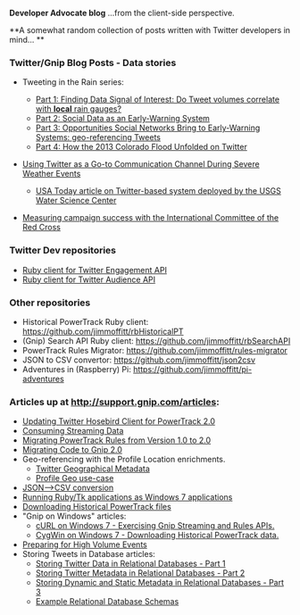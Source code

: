 __Developer Advocate blog__ ...from the client-side perspective.

**A somewhat random collection of posts written with Twitter developers in mind... ** 

### Twitter/Gnip Blog Posts - Data stories 
+ Tweeting in the Rain series:
    + [Part 1: Finding Data Signal of Interest: Do Tweet volumes correlate with **local** rain gauges?](http://blog.gnip.com/tweeting-in-the-rain/)
    + [Part 2: Social Data as an Early-Warning System](http://blog.gnip.com/tweeting-in-the-rain-part-2/)
    + [Part 3: Opportunities Social Networks Bring to Early-Warning Systems: geo-referencing Tweets](http://blog.gnip.com/tweeting-in-the-rain-part-3/)
    + [Part 4: How the 2013 Colorado Flood Unfolded on Twitter](https://blog.gnip.com/tweeting-rain-part-4-tweets-2013-colorado-flood/)
     
+ [Using Twitter as a Go-to Communication Channel During Severe Weather Events](https://blog.twitter.com/2016/using-twitter-as-a-go-to-communication-channel-during-severe-weather-events)
    + [USA Today article on Twitter-based system deployed by the USGS Water Science Center](http://www.usatoday.com/story/tech/2016/06/01/federal-flood-officials-texas-use-twitter-alert/85265520/)
          
+ [Measuring campaign success with the International Committee of the Red Cross](https://blog.twitter.com/2016/measuring-campaign-success-with-the-international-committee-of-the-red-cross)
     
### Twitter Dev repositories
+ [Ruby client for Twitter Engagement API](https://github.com/twitterdev/engagement-api-client-ruby)
+ [Ruby client for Twitter Audience API](https://github.com/twitterdev/audience-api-client-ruby)
          
### Other repositories
*  Historical PowerTrack Ruby client: https://github.com/jimmoffitt/rbHistoricalPT
*  (Gnip) Search API Ruby client: https://github.com/jimmoffitt/rbSearchAPI
*  PowerTrack Rules Migrator: https://github.com/jimmoffitt/rules-migrator
*  JSON to CSV convertor: https://github.com/jimmoffitt/json2csv
*  Adventures in (Raspberry) Pi: https://github.com/jimmoffitt/pi-adventures 
     
### Articles up at http://support.gnip.com/articles:

- [Updating Twitter Hosebird Client for PowerTrack 2.0](http://support.gnip.com/articles/updating-hbc-for-ptv2.html)
- [Consuming Streaming Data](http://support.gnip.com/articles/consuming-streaming-data.html)
- [Migrating PowerTrack Rules from Version 1.0 to 2.0](http://support.gnip.com/articles/migrating-powertrack-rules.html)
- [Migrating Code to Gnip 2.0](http://support.gnip.com/articles/migrating-gnip-code.html)
- Geo-referencing with the Profile Location enrichments. 
     - [Twitter Geographical Metadata](http://support.gnip.com/articles/geo-intro.html)
     - [Profile Geo use-case](http://support.gnip.com/articles/twitter-geo-referencing.html)
- [JSON-->CSV conversion](http://support.gnip.com/articles/json-to-csv-conversion-overview.html)
- [Running Ruby/Tk applications as Windows 7 applications](http://support.gnip.com/articles/rubytk-to-win7exe.html)
- [Downloading Historical PowerTrack files](http://support.gnip.com/articles/downloading-hpt-files.html)
- "Gnip on Windows" articles:
     - [cURL on Windows 7 - Exercising Gnip Streaming and Rules APIs.](http://support.gnip.com/articles/curl-on-win7.html)
     - [CygWin on Windows 7 - Downloading Historical PowerTrack data.](http://support.gnip.com/articles/unixonwindows_cygwin.html)
- [Preparing for High Volume Events](http://support.gnip.com/articles/high-volume-events.html)
- Storing Tweets in Database articles:
    - [Storing Twitter Data in Relational Databases - Part 1](http://support.gnip.com/articles/relational-databases-part-1.html)
    - [Storing Twitter Metadata in Relational Databases - Part 2](http://support.gnip.com/articles/relational-databases-part-2.html)
    - [Storing Dynamic and Static Metadata in Relational Databases - Part 3](http://support.gnip.com/articles/relational-databases-part-3.html)
    - [Example Relational Database Schemas](http://support.gnip.com/articles/relational-databases-part-4.html)


